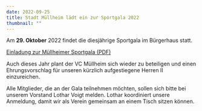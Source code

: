 ```yaml
---
date: 2022-09-25
title: Stadt Müllheim lädt ein zur Sportgala 2022
thumbnail: ""
---
```


Am **29. Oktober** 2022 findet die diesjährige Sportgala im Bürgerhaus statt.

[Einladung zur Müllheimer Sportgala (PDF)](/images/blog/2022/09/25/einladung-zur-mullheimer-sportgala-am-29-10-2022.pdf "einladung-zur-mullheimer-sportgala-am-29-10-2022.pdf")

Auch dieses Jahr plant der VC Müllheim sich wieder zu beteiligen und einen Ehrungsvorschlag für unseren kürzlich aufgestiegene Herren II einzureichen.

Alle Mitglieder, die an der Gala teilnehmen möchten, sollen sich bitte bei unserem Vorstand Lothar Voigt melden. Lothar koordiniert unsere Anmeldung, damit wir als Verein gemeinsam an einem Tisch sitzen können.
